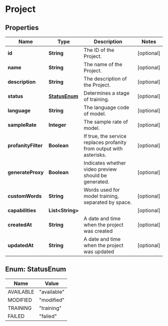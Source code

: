 
# Project

## Properties
Name | Type | Description | Notes
------------ | ------------- | ------------- | -------------
**id** | **String** | The ID of the Project. |  [optional]
**name** | **String** | The name of the Project. |  [optional]
**description** | **String** | The description of the Project. |  [optional]
**status** | [**StatusEnum**](#StatusEnum) | Determines a stage of training. |  [optional]
**language** | **String** | The language code of model. |  [optional]
**sampleRate** | **Integer** | The sample rate of model. |  [optional]
**profanityFilter** | **Boolean** | If true, the service replaces profanity from output with asterisks. |  [optional]
**generateProxy** | **Boolean** | Indicates whether video preview should be generated. |  [optional]
**customWords** | **String** | Words used for model training, separated by space. |  [optional]
**capabilities** | **List&lt;String&gt;** |  |  [optional]
**createdAt** | **String** | A date and time when the project was created |  [optional]
**updatedAt** | **String** | A date and time when the project was updated |  [optional]


<a name="StatusEnum"></a>
## Enum: StatusEnum
Name | Value
---- | -----
AVAILABLE | &quot;available&quot;
MODIFIED | &quot;modified&quot;
TRAINING | &quot;training&quot;
FAILED | &quot;failed&quot;



